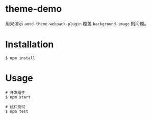 # theme-demo

用来演示 `antd-theme-webpack-plugin` 覆盖 `background-image` 的问题。

# Installation

```
$ npm install
```

# Usage

```
# 开发组件
$ npm start

# 组件测试
$ npm test
```
